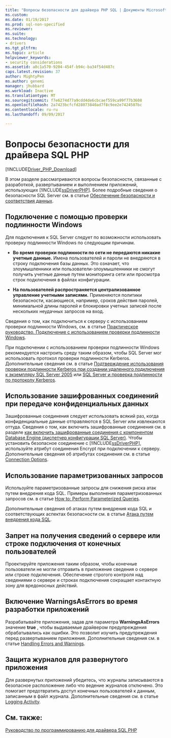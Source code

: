 ```yaml
---
title: "Вопросы безопасности для драйвера PHP SQL | Документы Microsoft"
ms.custom: 
ms.date: 01/19/2017
ms.prod: sql-non-specified
ms.reviewer: 
ms.suite: 
ms.technology:
- drivers
ms.tgt_pltfrm: 
ms.topic: article
helpviewer_keywords:
- security considerations
ms.assetid: a8c1a570-9204-454f-b94c-ba34f54d487c
caps.latest.revision: 37
author: MightyPen
ms.author: genemi
manager: jhubbard
ms.workload: Inactive
ms.translationtype: MT
ms.sourcegitcommit: f7e6274d77a9cdd4de6cbcaef559ca99f77b3608
ms.openlocfilehash: 2a7423bcfcfd28073840ad7f8c9ee2e7424507bc
ms.contentlocale: ru-ru
ms.lasthandoff: 09/09/2017

---
```

# <a name="security-considerations-for-php-sql-driver"></a>Вопросы безопасности для драйвера SQL PHP
[!INCLUDE[Driver_PHP_Download](../../includes/driver_php_download.md)]

В этом разделе рассматриваются вопросы безопасности, связанные с разработкой, развертыванием и выполнением приложений, использующих [!INCLUDE[ssDriverPHP](../../includes/ssdriverphp_md.md)]. Более подробные сведения о безопасности SQL Server см. в статье [Обеспечение безопасности и соответствия данных](http://go.microsoft.com/fwlink/?LinkId=129225).  
  
## <a name="connect-using-windows-authentication"></a>Подключение с помощью проверки подлинности Windows  
Для подключения к SQL Server следует по возможности использовать проверку подлинности Windows по следующим причинам.  
  
-   **Во время проверки подлинности по сети не передаются никакие учетные данные.** Имена пользователей и пароли не внедряются в строку подключения базы данных. Это означает, что злоумышленники или пользователи-злоумышленники не смогут получить учетные данные путем мониторинга сети или просмотра строк подключения в файлах конфигурации.  
  
-   **На пользователей распространяется централизованное управление учетными записями.** Применяются политики безопасности, касающиеся, например, сроков действия паролей, минимальной длины паролей и блокировки учетных записей после нескольких неудачных запросов на вход.  
  
Сведения о том, как подключиться к серверу с использованием проверки подлинности Windows, см. в статье [Практическое руководство. Подключение с использованием проверки подлинности Windows](../../connect/php/how-to-connect-using-windows-authentication.md).  
  
При подключении с использованием проверки подлинности Windows рекомендуется настроить среду таким образом, чтобы SQL Server мог использовать протокол проверки подлинности Kerberos. Дополнительные сведения см. в статье [Подтверждение использования проверки подлинности Kerberos при создании удаленного подключения к экземпляру SQL Server 2005](http://go.microsoft.com/fwlink/?LinkId=121862) или [SQL Server и проверка подлинности по протоколу Kerberos](http://go.microsoft.com/fwlink/?LinkId=129226).  
  
## <a name="use-encrypted-connections-when-transferring-sensitive-data"></a>Использование зашифрованных соединений при передаче конфиденциальных данных  
Зашифрованные соединения следует использовать всякий раз, когда конфиденциальные данные отправляются в SQL Server или извлекаются оттуда. Сведения о том, как включить зашифрованные соединения см. в разделе [как включить зашифрованные соединения с компонентом Database Engine (диспетчер конфигурации SQL Server)](http://go.microsoft.com/fwlink/?LinkId=121864). Чтобы установить безопасное соединение с [!INCLUDE[ssDriverPHP](../../includes/ssdriverphp_md.md)], используйте атрибут соединения Encrypt при подключении к серверу. Дополнительные сведения об атрибутах соединения см. в статье [Connection Options](../../connect/php/connection-options.md).  
  
## <a name="use-parameterized-queries"></a>Использование параметризованных запросов  
Используйте параметризованные запросы для снижения риска атак путем внедрения кода SQL. Примеры выполнения параметризованных запросов см. в статье [How to: Perform Parameterized Queries](../../connect/php/how-to-perform-parameterized-queries.md).  
  
Дополнительные сведения об атаках путем внедрения кода SQL и соответствующих аспектах безопасности см. в статье [Атака путем внедрения кода SQL](http://go.microsoft.com/fwlink/?LinkId=104224).  
  
## <a name="do-not-accept-server-or-connection-string-information-from-end-users"></a>Запрет на получения сведений о сервере или строке подключения от конечных пользователей  
Проектируйте приложения таким образом, чтобы конечные пользователи не могли отправить в приложение сведения о сервере или строке подключения. Обеспечение строгого контроля над сведениями о сервере и строках подключения сокращает контактную зону для вредоносных действий.  
  
## <a name="turn-warningsaserrors-on-during-application-development"></a>Включение WarningsAsErrors во время разработки приложений  
Разрабатывайте приложения, задав для параметра **WarningsAsErrors** значение **true** , чтобы выдаваемые драйвером предупреждения обрабатывались как ошибки. Это позволит изучить предупреждения перед развертыванием приложения. Дополнительные сведения см. в статье [Handling Errors and Warnings](../../connect/php/handling-errors-and-warnings.md).  
  
## <a name="secure-logs-for-deployed-application"></a>Защита журналов для развернутого приложения  
Для развернутых приложений убедитесь, что журналы записываются в безопасное расположение либо что ведение журналов отключено. Это помогает предотвратить доступ конечных пользователей к данным, записанным в файл журнала. Дополнительные сведения см. в статье [Logging Activity](../../connect/php/logging-activity.md).  
  
## <a name="see-also"></a>См. также:  
[Руководство по программированию для драйвера SQL PHP](../../connect/php/programming-guide-for-php-sql-driver.md)
  

